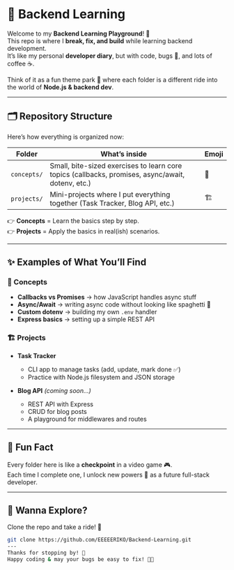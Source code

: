 # 🚀 Backend Learning  

Welcome to my **Backend Learning Playground**! 🎉  
This repo is where I **break, fix, and build** while learning backend development.  
It’s like my personal **developer diary**, but with code, bugs 🐛, and lots of coffee ☕.  

Think of it as a fun theme park 🎢 where each folder is a different ride into the world of **Node.js & backend dev**.  

---

## 🗂️ Repository Structure  

Here’s how everything is organized now:  

| Folder | What’s inside | Emoji |
|--------|---------------|-------|
| `concepts/` | Small, bite-sized exercises to learn core topics (callbacks, promises, async/await, dotenv, etc.) | 🧩 |
| `projects/` | Mini-projects where I put everything together (Task Tracker, Blog API, etc.) | 🏗️ |

👉 **Concepts** = Learn the basics step by step.  
👉 **Projects** = Apply the basics in real(ish) scenarios.  

---

## ✨ Examples of What You’ll Find  

### 🧩 Concepts
- **Callbacks vs Promises** → how JavaScript handles async stuff  
- **Async/Await** → writing async code without looking like spaghetti 🍝  
- **Custom dotenv** → building my own `.env` handler  
- **Express basics** → setting up a simple REST API  

### 🏗️ Projects
- **Task Tracker**  
  - CLI app to manage tasks (add, update, mark done ✅)  
  - Practice with Node.js filesystem and JSON storage  

- **Blog API** *(coming soon...)*  
  - REST API with Express  
  - CRUD for blog posts  
  - A playground for middlewares and routes  

---

## 🌟 Fun Fact  

Every folder here is like a **checkpoint** in a video game 🎮.  
Each time I complete one, I unlock new powers 💪 as a future full-stack developer.  

---

## 🔗 Wanna Explore?  

Clone the repo and take a ride! 🎢  
```bash
git clone https://github.com/EEEEERIKO/Backend-Learning.git
---
Thanks for stopping by! 🚀
Happy coding & may your bugs be easy to fix! 🐞✨